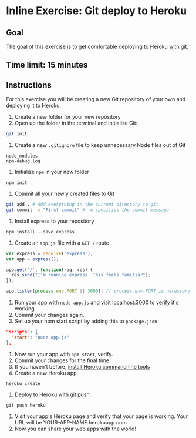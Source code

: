# Inline Exercise: Git deploy to Heroku

## Goal

The goal of this exercise is to get comfortable deploying to Heroku with
git.

## Time limit: 15 minutes

## Instructions

For this exercise you will be creating a new Git repository of your own
and deploying it to Heroku.

1. Create a new folder for your new repository
1. Open up the folder in the terminal and initialize Git:

  ```bash
  git init
  ```

1. Create a new `.gitignore` file to keep unnecessary Node files out of
  Git

  ```
  node_modules
  npm-debug.log
  ```

1. Initialize `npm` in your new folder

  ```
  npm init
  ```

1. Commit all your newly created files to Git

  ```bash
  git add . # Add everything in the current directory to git
  git commit -m "First commit" # -m specifies the commit message
  ```

1. Install express to your repository

  ```
  npm install --save express
  ```

1. Create an `app.js` file with a `GET /` route

  ```javascript
  var express = require('express');
  var app = express();

  app.get('/', function(req, res) {
    res.send("I'm running express. This feels familiar");
  });

  app.listen(process.env.PORT || 3000); // process.env.PORT is necessary for Heroku
  ```

1. Run your app with `node app.js` and visit localhost:3000 to verify it's working.
1. Commit your changes again.
1. Set up your npm start script by adding this to `package.json`

  ```json
  "scripts": {
    "start": "node app.js"
  },
  ```

1. Now run your app with `npm start`, verify.
1. Commit your changes for the final time.
1. If you haven't before,
   [install Heroku command line tools](https://devcenter.heroku.com/articles/heroku-command)
1. Create a new Heroku app

  ```
  heroku create
  ```

1. Deploy to Heroku with git push:

  ```
  git push heroku
  ```

1. Visit your app's Heroku page and verify that your page is working.
  Your URL will be YOUR-APP-NAME.herokuapp.com
1. Now you can share your web apps with the world!
